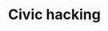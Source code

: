 ---
title: Civic hacking
description: "Civic hacking on GovFresh."
icon: "fa-solid fa-code"
redirect_from:
  - /civic-hacking
---